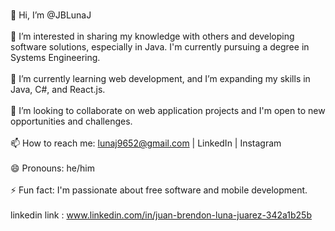<br>👋 Hi, I’m @JBLunaJ
</br>
<br>👀 I’m interested in sharing my knowledge with others and developing software solutions, especially in Java. I'm currently pursuing a degree in Systems Engineering.</br>
<br>🌱 I’m currently learning web development, and I’m expanding my skills in Java, C#, and React.js.</br>
<br>💞️ I’m looking to collaborate on web application projects and I'm open to new opportunities and challenges.</br>
<br>📫 How to reach me: lunaj9652@gmail.com | LinkedIn | Instagram </br>
<br>😄 Pronouns: he/him </br>
<br>⚡ Fun fact: I'm passionate about free software and mobile development. </br>
<br>linkedin link : www.linkedin.com/in/juan-brendon-luna-juarez-342a1b25b </br>
<!---
JBLunaJ/JBLunaJ is a ✨ special ✨ repository because its `README.md` (this file) appears on your GitHub profile.
You can click the Preview link to take a look at your changes.
--->
